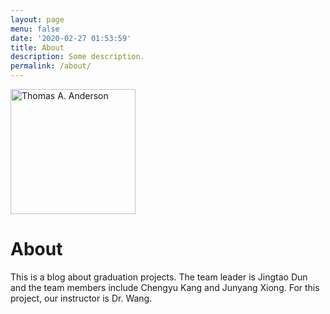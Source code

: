 ```yaml
---
layout: page
menu: false
date: '2020-02-27 01:53:59'
title: About
description: Some description.
permalink: /about/
---
```


<img class="img-rounded" src="/assets/img/uploads/profile.png" alt="Thomas A. Anderson" width="200">

# About
This is a blog about graduation projects. The team leader is Jingtao Dun and the team members include Chengyu Kang and Junyang Xiong.
For this project, our instructor is Dr. Wang.
